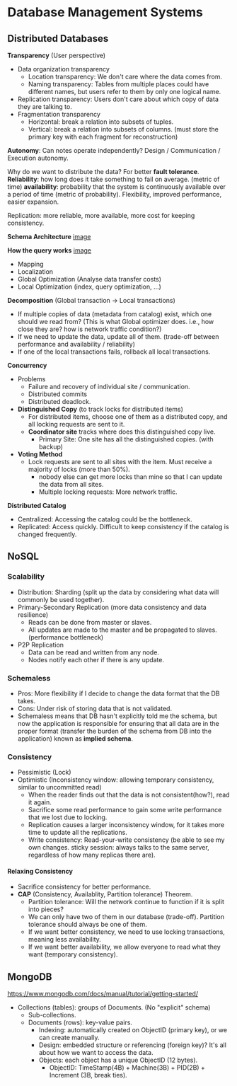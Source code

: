 # Database Management Systems
## Distributed Databases
**Transparency** (User perspective)
- Data organization transparency
  - Location transparency: We don't care where the data comes from.
  - Naming transparency: Tables from multiple places could have different names, but users refer to them by only one logical name.
- Replication transparency: Users don't care about which copy of data they are talking to.
- Fragmentation transparency
  - Horizontal: break a relation into subsets of tuples.
  - Vertical: break a relation into subsets of columns. (must store the primary key with each fragment for reconstruction)

**Autonomy**: Can notes operate independently? Design / Communication / Execution autonomy.

Why do we want to distribute the data? For better **fault tolerance**.
**Reliability**: how long does it take something to fail on average. (metric of time)
**availability**: probability that the system is continuously available over a period of time (metric of probability).
Flexibility, improved performance, easier expansion.

Replication: more reliable, more available, more cost for keeping consistency.

**Schema Architecture**
[image](./picture/Schema-Arch.jpg)

**How the query works**
[image](picture/Component-Arch.jpg)
- Mapping
- Localization
- Global Optimization (Analyse data transfer costs)
- Local Optimization (index, query optimization, ...)

**Decomposition** (Global transaction -> Local transactions)
- If multiple copies of data (metadata from catalog) exist, which one should we read from? (This is what Global optimizer does. i.e., how close they are? how is network traffic condition?)
- If we need to update the data, update all of them. (trade-off between performance and availability / reliability)
- If one of the local transactions fails, rollback all local transactions.

**Concurrency**
- Problems
  - Failure and recovery of individual site / communication.
  - Distributed commits
  - Distributed deadlock.
- **Distinguished Copy** (to track locks for distributed items)
  - For distributed items, choose one of them as a distributed copy, and all locking requests are sent to it.
  - **Coordinator site** tracks where does this distinguished copy live.
    - Primary Site: One site has all the distinguished copies. (with backup)
- **Voting Method**
  - Lock requests are sent to all sites with the item. Must receive a majority of locks (more than 50%).
    - nobody else can get more locks than mine so that I can update the data from all sites.
    - Multiple locking requests: More network traffic.

**Distributed Catalog**
- Centralized: Accessing the catalog could be the bottleneck. 
- Replicated: Access quickly. Difficult to keep consistency if the catalog is changed frequently.

## NoSQL
### Scalability
- Distribution: Sharding (split up the data by considering what data will commonly be used together).
- Primary-Secondary Replication (more data consistency and data resilience)
  - Reads can be done from master or slaves.
  - All updates are made to the master and be propagated to slaves. (performance bottleneck)
- P2P Replication
  - Data can be read and written from any node.
  - Nodes notify each other if there is any update. 
### Schemaless
- Pros: More flexibility if I decide to change the data format that the DB takes.
- Cons: Under risk of storing data that is not validated.
- Schemaless means that DB hasn't explicitly told me the schema, but now the application is responsible for ensuring that all data are in the proper format (transfer the burden of the schema from DB into the application) known as **implied schema**.

### Consistency
- Pessimistic (Lock)
- Optimistic (Inconsistency window: allowing temporary consistency, similar to uncommitted read)
  -  When the reader finds out that the data is not consistent(how?), read it again.
  -  Sacrifice some read performance to gain some write performance that we lost due to locking.
  -  Replication causes a larger inconsistency window, for it takes more time to update all the replications.
  -  Write consistency: Read-your-write consistency (be able to see my own changes. sticky session: always talks to the same server, regardless of how many replicas there are).

#### Relaxing Consistency
- Sacrifice consistency for better performance.
- **CAP** (Consistency, Availablity, Partition tolerance) Theorem.
  - Partition tolerance: Will the network continue to function if it is split into pieces?
  - We can only have two of them in our database (trade-off). Partition tolerance should always be one of them.
  - If we want better consistency, we need to use locking transactions, meaning less availability.
  - If we want better availability, we allow everyone to read what they want (temporary consistency).

## MongoDB
https://www.mongodb.com/docs/manual/tutorial/getting-started/
- Collections (tables): groups of Documents. (No "explicit" schema) 
  - Sub-collections.
  - Documents (rows): key-value pairs.
    - Indexing: automatically created on ObjectID (primary key), or we can  create manually.
    - Design: embedded structure or referencing (foreign key)? It's all about how we want to access the data.
    - Objects: each object has a unique ObjectID (12 bytes).
      - ObjectID: TimeStamp(4B) + Machine(3B) + PID(2B) + Increment (3B, break ties).